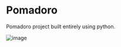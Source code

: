 # Pomadoro
Pomadoro project built entirely using python.


![image](https://github.com/Karthik-M11/Pomadoro/assets/108874344/5aeb034f-dd13-4998-b77e-a1c83e7b674b)
